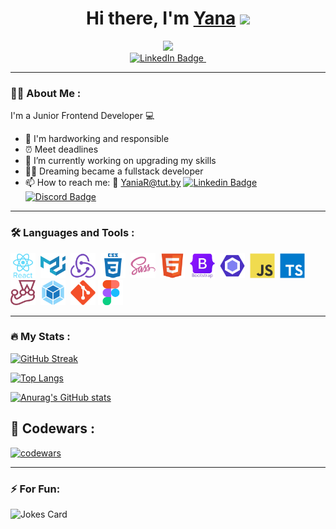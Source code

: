<h1 align="center">Hi there, I'm <a href="#" target="_blank">Yana</a> 
  <img src="https://github.com/blackcater/blackcater/raw/main/images/Hi.gif" height="32"/>
</h1>

<div id="header" align="center">
  <img src="https://media.giphy.com/media/CrFLL3CnRpw5ddlBMm/giphy.gif" width="100"/>
</div>
<div id="badges" align="center">
  <a href="https://www.linkedin.com/in/yana-pranko-71117a206/">
  <img src="https://img.shields.io/badge/LinkedIn-blue?style=for-the-badge&logo=linkedin&logoColor=white" alt="LinkedIn Badge"/>
  </a>
  <img src="https://komarev.com/ghpvc/?username=YanaPronko&style=for-the-badge&color=blue" alt=""/>
</div>

---

### :woman_technologist: About Me :
I'm a Junior Frontend Developer :computer:
- :muscle: I'm hardworking and responsible 
- :alarm_clock: Meet deadlines
- 🔭 I’m currently working on upgrading my skills
- :mage_woman: Dreaming became a fullstack developer
- 📫 How to reach me:
   :email: YaniaR@tut.by
  [![Linkedin Badge](https://img.shields.io/badge/Linkendin-blue?style=flat&logo=Linkedin&logoColor=white)](https://www.linkedin.com/in/yana-pranko-71117a206/)
  [![Discord Badge](https://img.shields.io/badge/Discord-blue?style=flat&logo=Telegram&logoColor=white)](YaniaR(YanaPronko))

---

### :hammer_and_wrench: Languages and Tools :
<div>
  <img src="https://github.com/devicons/devicon/blob/master/icons/react/react-original-wordmark.svg" title="React" alt="React" width="40" height="40"/>&nbsp;
  <img src="https://github.com/devicons/devicon/blob/master/icons/materialui/materialui-original.svg" title="Material UI" alt="Material UI" width="40" height="40"/>&nbsp;
  <img src="https://github.com/devicons/devicon/blob/master/icons/redux/redux-original.svg" title="Redux" alt="Redux " width="40" height="40"/>&nbsp;
  <img src="https://github.com/devicons/devicon/blob/master/icons/css3/css3-plain-wordmark.svg"  title="CSS3" alt="CSS" width="40" height="40"/>&nbsp;
  <img src="https://github.com/devicons/devicon/blob/master/icons/sass/sass-original.svg" title="SASS" alt="SASS" width="40" height="40"/>&nbsp;
  <img src="https://github.com/devicons/devicon/blob/master/icons/html5/html5-original.svg" title="HTML5" alt="HTML" width="40" height="40"/>&nbsp;
  <img src="https://github.com/devicons/devicon/blob/master/icons/bootstrap/bootstrap-original-wordmark.svg" title="Bootstrap"  alt="Bootstrap" width="40" height="40"/>&nbsp;
  <img src="https://github.com/devicons/devicon/blob/master/icons/eslint/eslint-original.svg" title="ESLint" alt="ESLint" width="40" height="40"/>&nbsp;
  <img src="https://github.com/devicons/devicon/blob/master/icons/javascript/javascript-original.svg" title="JavaScript" alt="JavaScript" width="40" height="40"/>&nbsp;
  <img src="https://github.com/devicons/devicon/blob/master/icons/typescript/typescript-original.svg" title="Typescript" alt="Typescript" width="40" height="40"/>&nbsp;
  <img src="https://github.com/devicons/devicon/blob/master/icons/jest/jest-plain.svg" title="Jest" alt="Jest" width="40" height="40"/>&nbsp;
  <img src="https://github.com/devicons/devicon/blob/master/icons/webpack/webpack-original.svg" title="Webpack" alt="Webpack" width="40" height="40"/>&nbsp;
  <img src="https://github.com/devicons/devicon/blob/master/icons/git/git-original.svg" title="Git" **alt="Git" width="40" height="40"/>
   <img src="https://github.com/devicons/devicon/blob/master/icons/figma/figma-original.svg" title="Figma" **alt="Figma" width="40" height="40"/>
</div>

---

### :fire: My Stats :

[![GitHub Streak](http://github-readme-streak-stats.herokuapp.com?user=YanaPronko&theme=dark&background=000000)](https://git.io/streak-stats)

[![Top Langs](https://github-readme-stats.vercel.app/api/top-langs/?username=YanaPronko&layout=compact&theme=vision-friendly-dark)](https://github.com/anuraghazra/github-readme-stats)

[![Anurag's GitHub stats](https://github-readme-stats.vercel.app/api?username=YanaPronko&show_icons=true&theme=onedark)](https://github.com/anuraghazra/github-readme-stats)

## :brain: Codewars :
[![codewars](https://www.codewars.com/users/rsschool_b1cb29b19b325489/badges/large)](https://www.codewars.com/users/rsschool_b1cb29b19b325489)   

---
### ⚡ For Fun: 

![Jokes Card](https://readme-jokes.vercel.app/api)

<!--
**YanaPronko/YanaPronko** is a ✨ _special_ ✨ repository because its `README.md` (this file) appears on your GitHub profile.

Here are some ideas to get you started:

- 🔭 I’m currently working on ...
- 🌱 I’m currently learning ...
- 👯 I’m looking to collaborate on ...
- 🤔 I’m looking for help with ...
- 💬 Ask me about ...
- 📫 How to reach me: ...
- 😄 Pronouns: ...
- ⚡ Fun fact: ...
-->
